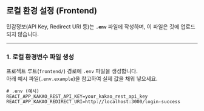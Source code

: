 ## 로컬 환경 설정 (Frontend)

민감정보(API Key, Redirect URI 등)는 **`.env`** 파일에 작성하며, 이 파일은 깃에 업로드되지 않습니다.

---

### 1. 로컬 환경변수 파일 생성
프로젝트 루트(`frontend/`) 경로에 `.env` 파일을 생성합니다.  
아래 예시 파일(`.env.example`)을 참고하여 실제 값을 채워 넣으세요.

```env
# .env (예시)
REACT_APP_KAKAO_REST_API_KEY=your_kakao_rest_api_key
REACT_APP_KAKAO_REDIRECT_URI=http://localhost:3000/login-success

